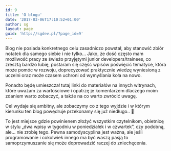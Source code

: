 ```yaml
---
id: 9
title: 'O blogu'
date: '2017-03-06T17:10:52+01:00'
author: sg
layout: page
guid: 'http://sgdev.pl/?page_id=9'
---
```


Blog nie posiada konkretnego celu zasadniczo powstał, aby stanowić zbiór notatek dla samego siebie i nie tylko… Jako, że dość często mam możliwość pracy ze świeżo przyjętymi junior developers/trainees, co zresztą bardzo lubię, postaram się część wpisów poświęcić tematyce, która może pomóc w rozwoju, doprecyzować praktycznie wiedzę wyniesioną z uczelni oraz może czasem uchroni od wymyślania koła na nowo.

Ponadto będę umieszczał tutaj linki do materiałów na innych witrynach, które uważam za wartościowe i opatrzę je komentarzem dlaczego moim zdaniem warto zobaczyć, a także na co warto zwrócić uwagę.

Cel wydaje się ambitny, ale zobaczymy co z tego wyjdzie i w którym kierunku ten blog powędruje przekonamy się już niedługo.. 🙂

To jest miejsce gdzie powinienem złożyć wszystkim czytelnikom, obietnicę w stylu „dwa wpisy w tygodniu w poniedziałek i w czwartek”, czy podobną, ale… nie zrobię tego. Pewna samodyscyplina jest ważna, ale jeśli programowanie i cokolwiek innego ma być waszą pasją to samoprzymuszanie się może doprowadzić raczej do zniechęcenia.